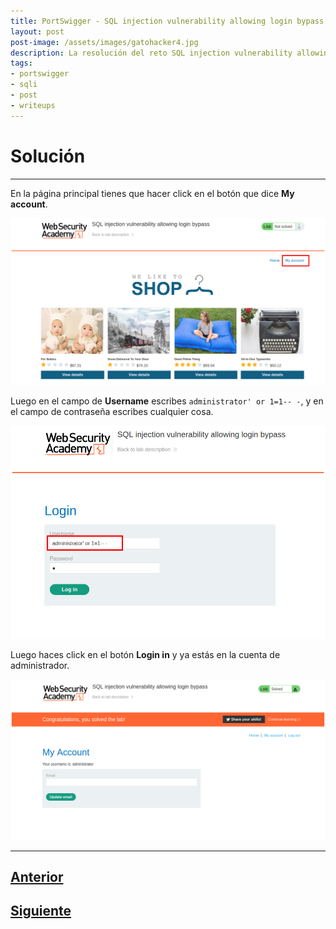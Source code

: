 ```yaml
---
title: PortSwigger - SQL injection vulnerability allowing login bypass.
layout: post
post-image: /assets/images/gatohacker4.jpg 
description: La resolución del reto SQL injection vulnerability allowing login bypass. 
tags:
- portswigger
- sqli
- post
- writeups
---
```

# Solución
---

En la página principal tienes que hacer click en el botón que dice **My account**.

![](/images/images-portswigger-sqli/lab2-1.png)

Luego en el campo de **Username** escribes `administrator' or 1=1-- -`, y en el campo de contraseña escribes cualquier cosa.

![](/images/images-portswigger-sqli/lab2-2.png)

Luego haces click en el botón **Login in** y ya estás en la cuenta de administrador.

![](/images/images-portswigger-sqli/lab2-3.png)


---

## [Anterior](/SQL-injection-vulnerability-in-WHERE-clause-allowing-retrieval-of-hidden-data)
## [Siguiente](/SQL-injection-UNION-attack%2C-determining-the-number-of-columns-returned-by-the-query)